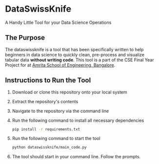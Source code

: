 # DataSwissKnife

A Handy Little Tool for your Data Science Operations

## The Purpose

The dataswissknife is a tool that has been specifically written to help beginners in data science to quickly clean, pre-process and visualize tabular data **without  writing code**. This tool is a part of the CSE Final Year Project for <COURSE CODE> at [Amrita School of Engineering, Bangalore](https://www.amrita.edu/campus/bengaluru). 

## Instructions to Run the Tool

1. Download or clone this repository onto your local system

2. Extract the repository's contents

3. Navigate to the repository via the command line

4. Run the following command to install all necessary dependencies

   ```bash
   pip install -r requirements.txt
   ```

5. Run the following command to start the tool 

   ```bash
   python dataswissknife/main_code.py
   ```

6. The tool should start in your command line. Follow the prompts.
